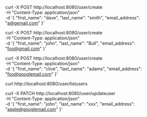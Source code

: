 curl -X POST http://localhost:8080/user/create \
-H "Content-Type: application/json" \
-d '{
  "first_name": "dave",
  "last_name": "smith",
  "email_address": "a@gemail.com"
}'

curl -X POST http://localhost:8080/user/create \
-H "Content-Type: application/json" \
-d '{
  "first_name": "john",
  "last_name": "Bull",
  "email_address": "foo@gmail.com"
}'


curl -X POST http://localhost:8080/user/create \
-H "Content-Type: application/json" \
-d '{
  "first_name": "clive",
  "last_name": "adams",
  "email_address": "foo@googlemail.com"
}'

curl http://localhost:8080/user/listusers

curl -X PATCH http://localhost:8080/user/updateuser \
-H "Content-Type: application/json" \
-d '{
  "first_name": "john",
  "last_name": "xxx",
  "email_address": "apple@googlemail.com"
}'
